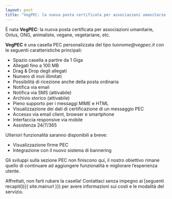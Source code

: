 ```yaml
---
layout: post
title: "VegPEC: la nuova posta certificata per associazioni umanitarie, Onlus, ONG, animaliste, vegane, vegetariane, etc."
---
```


È nata **VegPEC**: la nuova posta certificata per associazioni umanitarie, Onlus, ONG, animaliste, vegane, vegetariane, etc.

**VegPEC** è una casella PEC personalizzata del tipo _tuonome@vegpec.it_ con le seguenti caratteristiche principali:

- Spazio casella a partire da 1 Giga
- Allegati fino a 100 MB
- Drag & Drop degli allegati
- Numero di invii illimitati
- Possibilità di ricezione anche della posta ordinaria
- Notifica via email
- Notifica via SMS (attivabile)
- Archivio storico (attivabile)
- Pieno supporto per i messaggi MIME e HTML
- Visualizzazione dei dati di certificazione di un messaggio PEC
- Accesso via email client, browser e smartphone
- Interfaccia responsive via mobile
- Assistenza 24/7/365

Ulteriori funzionalità saranno disponibili a breve:

- Visualizzazione firme PEC
- Integrazione con il nuovo sistema di bannering

Gli sviluppi sulla sezione PEC non finiscono qui, il nostro obiettivo rimane quello di continuare ad aggiungere funzionalità e migliorare l’esperienza utente.

Affrettati, non farti rubare la casella! Contattaci senza impegno ai [seguenti recapiti]({{ site.mainurl }}) per avere informazioni sui costi e le modalità del servizio.
